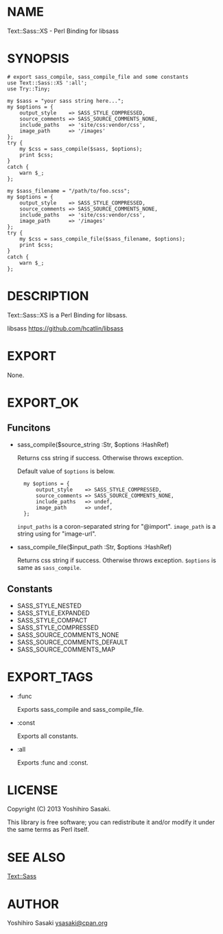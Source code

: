 # NAME

Text::Sass::XS - Perl Binding for libsass

# SYNOPSIS

    # export sass_compile, sass_compile_file and some constants
    use Text::Sass::XS ':all';
    use Try::Tiny;

    my $sass = "your sass string here...";
    my $options = {
        output_style    => SASS_STYLE_COMPRESSED,
        source_comments => SASS_SOURCE_COMMENTS_NONE,
        include_paths   => 'site/css:vendor/css',
        image_path      => '/images'
    };
    try {
        my $css = sass_compile($sass, $options);
        print $css;
    }
    catch {
        warn $_;
    };

    my $sass_filename = "/path/to/foo.scss";
    my $options = {
        output_style    => SASS_STYLE_COMPRESSED,
        source_comments => SASS_SOURCE_COMMENTS_NONE,
        include_paths   => 'site/css:vendor/css',
        image_path      => '/images'
    };
    try {
        my $css = sass_compile_file($sass_filename, $options);
        print $css;
    }
    catch {
        warn $_;
    };



# DESCRIPTION

Text::Sass::XS is a Perl Binding for libsass.

libsass https://github.com/hcatlin/libsass

# EXPORT

None.

# EXPORT\_OK

## Funcitons

- sass\_compile($source\_string :Str, $options :HashRef)

    Returns css string if success. Otherwise throws exception.

    Default value of `$options` is below.

        my $options = {
            output_style    => SASS_STYLE_COMPRESSED,
            source_comments => SASS_SOURCE_COMMENTS_NONE, 
            include_paths   => undef,
            image_path      => undef,
        };

    `input_paths` is a coron-separated string for "@import". `image_path` is a string using for "image-url".

- sass\_compile\_file($input\_path :Str, $options :HashRef)

    Returns css string if success. Otherwise throws exception. `$options` is same as `sass_compile`.

## Constants

- SASS\_STYLE\_NESTED
- SASS\_STYLE\_EXPANDED
- SASS\_STYLE\_COMPACT
- SASS\_STYLE\_COMPRESSED
- SASS\_SOURCE\_COMMENTS\_NONE
- SASS\_SOURCE\_COMMENTS\_DEFAULT
- SASS\_SOURCE\_COMMENTS\_MAP

# EXPORT\_TAGS

- :func

    Exports sass\_compile and sass\_compile\_file.

- :const

    Exports all constants.

- :all

    Exports :func and :const.

# LICENSE

Copyright (C) 2013 Yoshihiro Sasaki.

This library is free software; you can redistribute it and/or modify
it under the same terms as Perl itself.

# SEE ALSO

[Text::Sass](http://search.cpan.org/perldoc?Text::Sass)

# AUTHOR

Yoshihiro Sasaki <ysasaki@cpan.org>
